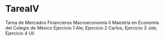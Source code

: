 # TareaIV
Tarea de Mercados Financieros Macroeconomía II Maestria en Economía del Colegio de México
Ejercicio 1 Ale; Ejercicio 2 Carlos; Ejercicio 3 Job; Ejercicio 4 Uli
